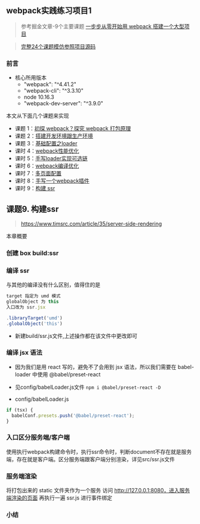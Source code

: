 ## webpack实践练习项目1

> 参考掘金文章-9个主要课题 [一步步从零开始用 webpack 搭建一个大型项目](https://juejin.cn/post/6844904007903772679)

> [完整24个课题模仿参照项目源码](https://github.com/yezishan/webpack-box)
### 前言

- 核心所用版本
  - "webpack": "^4.41.2"
  - "webpack-cli": "^3.3.10"
  - node 10.16.3
  - "webpack-dev-server": "^3.9.0"

本文从下面几个课题来实现

- 课题 1：[初探 webpack？探究 webpack 打包原理](#1)
- 课题 2：[搭建开发环境跟生产环境](#2)
- 课题 3：[基础配置之loader](#3)
- 课时 4：[webpack性能优化](#4)
- 课时 5：[手写loader实现可选链](#5)
- 课时 6：[webpack编译优化](#6)
- 课时 7：[多页面配置](#7)
- 课时 8：[手写一个webpack插件](#8)
- 课时 9：[构建 ssr](#9)

## 课题9. 构建ssr
> https://www.timsrc.com/article/35/server-side-rendering





本章概要

### 创建 box build:ssr
### 编译 ssr
与其他的编译没有什么区别，值得住的是

```js
target 指定为 umd 模式
globalObject 为 this
入口改为 ssr.jsx
```
```js
.libraryTarget('umd')
.globalObject('this')
```
- 新建build/ssr.js文件,上述操作都在该文件中更改即可

### 编译 jsx 语法

- 因为我们是用 react 写的，避免不了会用到 jsx 语法，所以我们需要在 babel-loader 中使用 @babel/preset-react
- 见config/babelLoader.js文件
`npm i @babel/preset-react -D`

- config/babelLoader.js
```js
if (tsx) {
  babelConf.presets.push('@babel/preset-react');
}
```

### 入口区分服务端/客户端
使用执行webpack构建命令时，执行ssr命令时，判断document不存在就是服务端，存在就是客户端。区分服务端跟客户端分别渲染，详见src/ssr.js文件
### 服务端渲染

将打包出来的 static 文件夹作为一个服务
访问 http://127.0.0.1:8080，进入服务端渲染的页面
再执行一遍 ssr.js 进行事件绑定

### 小结

